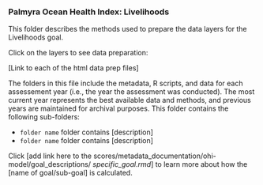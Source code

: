 ### Palmyra Ocean Health Index: Livelihoods 

This folder describes the methods used to prepare the data layers for the Livelihoods goal. 


Click on the layers to see data preparation:  

[Link to each of the html data prep files]

The folders in this file include the metadata, R scripts, and data for each assessement year (i.e., the year the assessment was conducted). The most current year represents the best available data and methods, and previous years are maintained for archival purposes. This folder contains the following sub-folders:  

- `folder name` folder contains [description]
- `folder name` folder contains [description]

Click [add link here to the scores/metadata_documentation/ohi-model/goal_descriptions/ *specific_goal.rmd*] to learn more about how the [name of goal/sub-goal] is calculated. 





